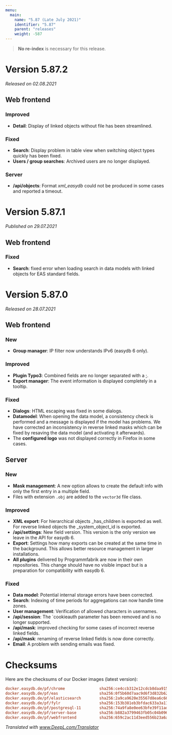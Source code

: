 ```yaml
---
menu:
  main:
    name: "5.87 (Late July 2021)"
    identifier: "5.87"
    parent: "releases"
    weight: -587
---
```


> **No re-index** is necessary for this release. 

# Version 5.87.2

*Released on 02.08.2021*

## Web frontend

### Improved

- **Detail**: Display of linked objects without file has been streamlined.

### Fixed

- **Search**: Display problem in table view when switching object types quickly has been fixed.
- **Users / group searches**: Archived users are no longer displayed.

### Server

- **/api/objects**: Format *xml_easydb* could not be produced in some cases and reported a timeout.

# Version 5.87.1

*Published on 29.07.2021*

## Web frontend

### Fixed

- **Search**: fixed error when loading search in data models with linked objects for EAS standard fields.

# Version 5.87.0

*Released on 28.07.2021*

## Web frontend

### New

- **Group manager**: IP filter now understands IPv6 (easydb 6 only).

### Improved

- **Plugin Typo3**: Combined fields are no longer separated with a ;.
- **Export manager**: The event information is displayed completely in a tooltip.

### Fixed

- **Dialogs**: HTML escaping was fixed in some dialogs.
- **Datamodel**: When opening the data model, a consistency check is performed and a message is displayed if the model has problems. We have corrected an inconsistency in reverse linked masks which can be fixed by resaving the data model (and activating it afterwards). 
- The **configured logo** was not displayed correctly in Firefox in some cases.

## Server

### New

- **Mask management**: A new option allows to create the default info with only the first entry in a multiple field.
- Files with extension `.obj` are added to the `vector3d` file class.

### Improved

- **XML export**: For hierarchical objects _has_children is exported as well. For reverse linked objects the _system_object_id is exported.
- **/api/settings**: New field version. This version is the only version we leave in the API for easydb 6.
- **Export**: Settings how many exports can be created at the same time in the background. This allows better resource management in larger installations.
- **All plugins** delivered by Programmfabrik are now in their own repositories. This change should have no visible impact but is a preparation for compatibility with easydb 6. 

### Fixed

- **Data model**: Potential internal storage errors have been corrected.
- **Search**: Indexing of time periods for aggregations can now handle time zones.
- **User management**: Verification of allowed characters in usernames.
- **/api/session**: The `cookieauth parameter has been removed and is no longer supported.
- **/api/mask**: improved checking for some cases of incorrect reverse linked fields.
- **/api/mask**: renaming of reverse linked fields is now done correctly.
- **Email**: A problem with sending emails was fixed.

# Checksums

Here are the checksums of our Docker images (latest version): 

```ini
docker.easydb.de/pf/chrome               sha256:ce4ccb312e12cdcb8daa9151e80081738b2612b1c109ecdcb39519e3f367c6ec
docker.easydb.de/pf/eas                  sha256:0f5b60d7aac9d6f3d832b62e2f02bdf2dda0519528ded041308ab29cbb3ee4b1
docker.easydb.de/pf/elasticsearch        sha256:2a9ca9620e35567d8ea6c666055e4377ca556d16b0a619f2198d9cc9fe9bc526
docker.easydb.de/pf/fylr                 sha256:153b381eb3bfdac633a3a119a69a3fc9f16806de0aa83c95e9d2e149fb19d665
docker.easydb.de/pf/postgresql-11        sha256:74a9fa8e0ee63bfe39f11adabbeaa141921fd2443e5735f85b73e249acf4e566
docker.easydb.de/pf/server-base          sha256:b882a3799463fb05c04b0967146d3372f5688c1594d15f205e1cb8944253a978
docker.easydb.de/pf/webfrontend          sha256:659c2ac11d3eed556b23a6ae1d20ee65ec63516855d96764dfbff9d74f670719
```

*Translated with www.DeepL.com/Translator*

